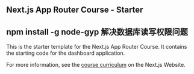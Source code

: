## Next.js App Router Course - Starter
## npm install -g node-gyp 解决数据库读写权限问题
This is the starter template for the Next.js App Router Course. It contains the starting code for the dashboard application.

For more information, see the [course curriculum](https://nextjs.org/learn) on the Next.js Website.
